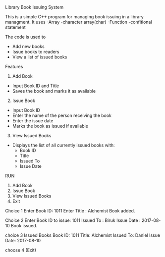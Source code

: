  Library Book Issuing System

This is a simple C++ program for managing book issuing in a library managment. 
It uses 
-Array
-character array(char)
-Function
-confitional statement

The code is used to
- Add new books
- Issue books to readers
- View a list of issued books

 Features

 1. Add Book
- Input Book ID and Title 
- Saves the book and marks it as available

2. Issue Book
- Input Book ID
- Enter the name of the person receiving the book 
- Enter the issue date 
- Marks the book as issued if available

3. View Issued Books
- Displays the list of all currently issued books with:
  - Book ID
  - Title
  - Issued To
  - Issue Date

RUN

1. Add Book
2. Issue Book
3. View Issued Books
0. Exit

Choice 1
Enter Book ID: 1011
Enter Title : Alchemist
Book added.

Choice 2
Enter Book ID to issue: 1011
Issued To : Biruk
Issue Date : 2017-08-10
Book issued.

choice 3
Issued Books
Book ID: 1011
Title: Alchemist
Issued To: Daniel
Issue Date: 2017-08-10

choose 4 (Exit)


